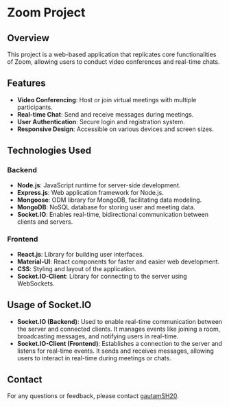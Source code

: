 # Zoom Project

## Overview

This project is a web-based application that replicates core functionalities of Zoom, allowing users to conduct video conferences and real-time chats.

## Features

- **Video Conferencing**: Host or join virtual meetings with multiple participants.
- **Real-time Chat**: Send and receive messages during meetings.
- **User Authentication**: Secure login and registration system.
- **Responsive Design**: Accessible on various devices and screen sizes.

## Technologies Used

### Backend

- **Node.js**: JavaScript runtime for server-side development.
- **Express.js**: Web application framework for Node.js.
- **Mongoose**: ODM library for MongoDB, facilitating data modeling.
- **MongoDB**: NoSQL database for storing user and meeting data.
- **Socket.IO**: Enables real-time, bidirectional communication between clients and servers.

### Frontend

- **React.js**: Library for building user interfaces.
- **Material-UI**: React components for faster and easier web development.
- **CSS**: Styling and layout of the application.
- **Socket.IO-Client**: Library for connecting to the server using WebSockets.

## Usage of Socket.IO

- **Socket.IO (Backend)**: Used to enable real-time communication between the server and connected clients. It manages events like joining a room, broadcasting messages, and notifying users in real-time.
- **Socket.IO-Client (Frontend)**: Establishes a connection to the server and listens for real-time events. It sends and receives messages, allowing users to interact in real-time during meetings or chats.

## Contact

For any questions or feedback, please contact [gautamSH20](https://github.com/gautamSH20).
